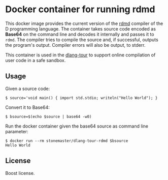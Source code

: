 # Docker container for running rdmd

This docker image provides the current version of the
[rdmd](https://dlang.org) compiler of the D programming language.
The container takes source code encoded as **Base64** on the command line and
decodes it internally and passes it to `rdmd`. The compiler
tries to compile the source and, if successful, outputs
the program's output. Compiler errors will also be output,
to stderr.

This container is used in the [dlang-tour](https://github.com/stonemaster/dlang-tour)
to support online compilation of user code in a safe sandbox.

## Usage

Given a source code:

	$ source='void main() { import std.stdio; writeln("Hello World"); }

Convert it to Base64:

	$ bsource=$(echo $source | base64 -w0)

Run the docker container given the base64 source as
command line parameter:

	$ docker run --rm stonemaster/dlang-tour-rdmd $bsource
	Hello World

## License

Boost license.
